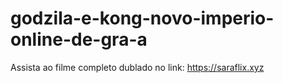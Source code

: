 # godzila-e-kong-novo-imperio-online-de-gra-a
Assista ao filme completo dublado no link: https://saraflix.xyz
